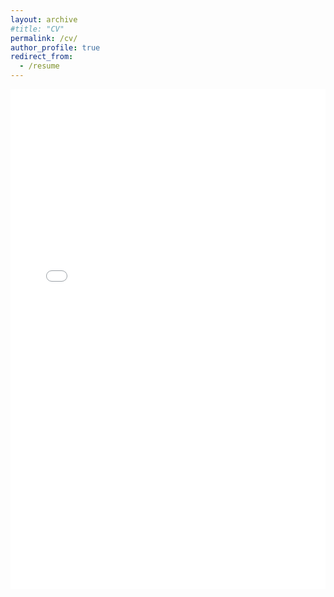 ```yaml
---
layout: archive
#title: "CV"
permalink: /cv/
author_profile: true
redirect_from:
  - /resume
---
```


<embed src="/kataliachen/files/cv.pdf" width="100%" height="800px" type="application/pdf">
